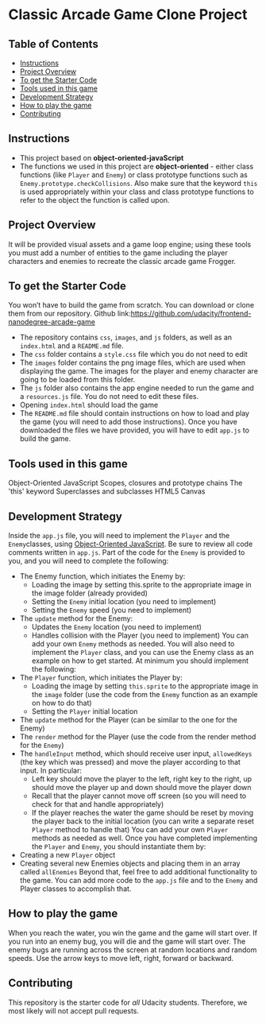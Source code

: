 # Classic Arcade Game Clone Project

## Table of Contents

-   [Instructions](#instructions)
-   [Project Overview](#Project-Overview)
-   [To get the Starter Code](#To-get-the-Starter-Code)
-   [Tools used in this game](#Tools-used-in-this-game)
-   [Development Strategy](#Development-Strategy)
-   [How to play the game](#How-to-play-the-game)
-   [Contributing](#contributing)

## Instructions

-   This project based on **object-oriented-javaScript**
-   The functions we used in this project are **object-oriented** - either class functions (like `Player` and `Enemy`) or class prototype functions such as `Enemy.prototype.checkCollisions`. Also make sure that the keyword `this` is used appropriately within your class and class prototype functions to refer to the object the function is called upon.

## Project Overview

It will be provided visual assets and a game loop engine; using these tools you must add a number of entities to the game including the player characters and enemies to recreate the classic arcade game Frogger.

## To get the Starter Code

You won’t have to build the game from scratch. You can download or clone them from our repository.
Github link:<https://github.com/udacity/frontend-nanodegree-arcade-game>

-   The repository contains `css`, `images`, and `js` folders, as well as an `index.html` and a `README.md` file.
-   The `css` folder contains a `style.css` file which you do not need to edit
-   The `images` folder contains the png image files, which are used when displaying the game. The images for the player and enemy character are going to be loaded from this folder.
-   The `js` folder also contains the app engine needed to run the game and a `resources.js` file. You do not need to edit these files.
-   Opening `index.html` should load the game
-   The `README.md` file should contain instructions on how to load and play the game (you will need to add those instructions).
    Once you have downloaded the files we have provided, you will have to edit `app.js` to build the game.

## Tools used in this game

Object-Oriented JavaScript Scopes, closures and prototype chains The 'this' keyword Superclasses and subclasses HTML5 Canvas

## Development Strategy

Inside the `app.js` file, you will need to implement the `Player` and the `Enemy`classes, using [Object-Oriented JavaScript](https://www.udacity.com/course/object-oriented-javascript--ud711). Be sure to review all code comments written in `app.js`. Part of the code for the `Enemy` is provided to you, and you will need to complete the following:

-   The Enemy function, which initiates the Enemy by:
    -   Loading the image by setting this.sprite to the appropriate image in the image folder (already provided)
    -   Setting the `Enemy` initial location (you need to implement)
    -   Setting the `Enemy` speed (you need to implement)
-   The `update` method for the Enemy:
    -   Updates the `Enemy` location (you need to implement)
    -   Handles collision with the Player (you need to implement)
        You can add your own `Enemy` methods as needed. You will also need to implement the `Player` class, and you can use the Enemy class as an example on how to get started. At minimum you should implement the following:
-   The `Player` function, which initiates the Player by:
    -   Loading the image by setting `this.sprite` to the appropriate image in the `image` folder (use the code from the `Enemy` function as an example on how to do that)
    -   Setting the `Player` initial location
-   The `update` method for the Player (can be similar to the one for the Enemy)
-   The `render` method for the Player (use the code from the render method for the `Enemy`)
-   The `handleInput` method, which should receive user input, `allowedKeys` (the key which was pressed) and move the player according to that input. In particular:
    -   Left key should move the player to the left, right key to the right, up should move the player up and down should move the player down
    -   Recall that the player cannot move off screen (so you will need to check for that and handle appropriately)
    -   If the player reaches the water the game should be reset by moving the player back to the initial location (you can write a separate reset `Player` method to handle that)
        You can add your own `Player` methods as needed as well. Once you have completed implementing the `Player` and `Enemy`, you should instantiate them by:
-   Creating a new `Player` object
-   Creating several new Enemies objects and placing them in an array called `allEnemies`
    Beyond that, feel free to add additional functionality to the game. You can add more code to the `app.js` file and to the `Enemy` and Player classes to accomplish that.

## How to play the game

When you reach the water, you win the game and the game will start over. If you run into an enemy bug, you will die and the game will start over. The enemy bugs are running across the screen at random locations and random speeds. Use the arrow keys to move left, right, forward or backward.

## Contributing

This repository is the starter code for _all_ Udacity students. Therefore, we most likely will not accept pull requests.
